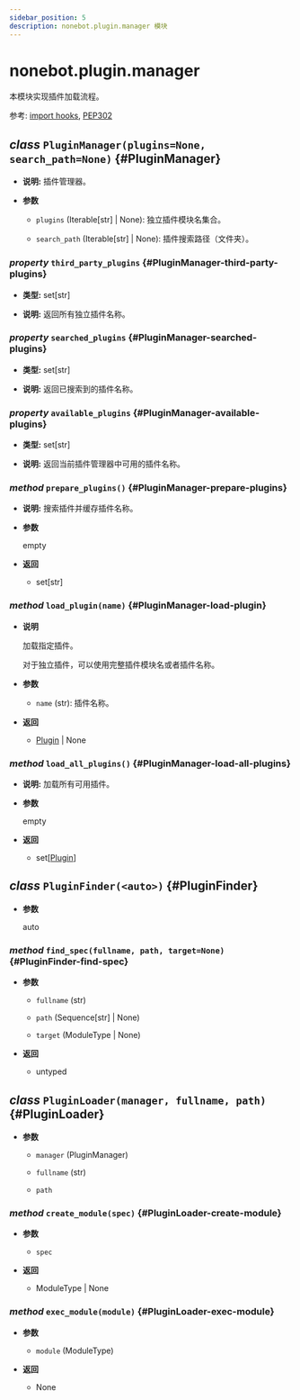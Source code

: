 ```yaml
---
sidebar_position: 5
description: nonebot.plugin.manager 模块
---
```


# nonebot.plugin.manager

本模块实现插件加载流程。

参考: [import hooks](https://docs.python.org/3/reference/import.html#import-hooks), [PEP302](https://www.python.org/dev/peps/pep-0302/)

## _class_ `PluginManager(plugins=None, search_path=None)` {#PluginManager}

- **说明:** 插件管理器。

- **参数**

  - `plugins` (Iterable[str] | None): 独立插件模块名集合。

  - `search_path` (Iterable[str] | None): 插件搜索路径（文件夹）。

### _property_ `third_party_plugins` {#PluginManager-third-party-plugins}

- **类型:** set[str]

- **说明:** 返回所有独立插件名称。

### _property_ `searched_plugins` {#PluginManager-searched-plugins}

- **类型:** set[str]

- **说明:** 返回已搜索到的插件名称。

### _property_ `available_plugins` {#PluginManager-available-plugins}

- **类型:** set[str]

- **说明:** 返回当前插件管理器中可用的插件名称。

### _method_ `prepare_plugins()` {#PluginManager-prepare-plugins}

- **说明:** 搜索插件并缓存插件名称。

- **参数**

  empty

- **返回**

  - set[str]

### _method_ `load_plugin(name)` {#PluginManager-load-plugin}

- **说明**

  加载指定插件。

  对于独立插件，可以使用完整插件模块名或者插件名称。

- **参数**

  - `name` (str): 插件名称。

- **返回**

  - [Plugin](plugin.md#Plugin) | None

### _method_ `load_all_plugins()` {#PluginManager-load-all-plugins}

- **说明:** 加载所有可用插件。

- **参数**

  empty

- **返回**

  - set[[Plugin](plugin.md#Plugin)]

## _class_ `PluginFinder(<auto>)` {#PluginFinder}

- **参数**

  auto

### _method_ `find_spec(fullname, path, target=None)` {#PluginFinder-find-spec}

- **参数**

  - `fullname` (str)

  - `path` (Sequence[str] | None)

  - `target` (ModuleType | None)

- **返回**

  - untyped

## _class_ `PluginLoader(manager, fullname, path)` {#PluginLoader}

- **参数**

  - `manager` (PluginManager)

  - `fullname` (str)

  - `path`

### _method_ `create_module(spec)` {#PluginLoader-create-module}

- **参数**

  - `spec`

- **返回**

  - ModuleType | None

### _method_ `exec_module(module)` {#PluginLoader-exec-module}

- **参数**

  - `module` (ModuleType)

- **返回**

  - None
